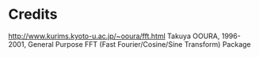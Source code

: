 # Credits
http://www.kurims.kyoto-u.ac.jp/~ooura/fft.html
Takuya OOURA, 1996-2001, General Purpose FFT (Fast Fourier/Cosine/Sine Transform) Package